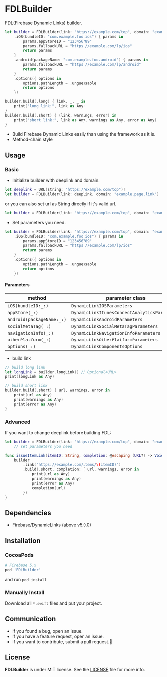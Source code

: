 # FDLBuilder

FDL(Firebase Dynamic Links) builder.

```swift
let builder = FDLBuilder(link: "https://example.com/top", domain: "example.page.link")
    .iOS(bundleID: "com.example.foo.ios") { params in
        params.appStoreID = "123456789"
        params.fallbackURL = "https://example.com/lp/ios"
        return params
    }
    .android(packageName: "com.example.foo.android") { params in
        params.fallbackURL = "https://example.com/lp/android"
        return params
    }
    .options({ options in
        options.pathLength = .unguessable
        return options
    })

builder.build(.long) { link, _, _ in
    print("long link:", link as Any)
}
builder.build(.short) { (link, warnings, error) in
    print("short link:", link as Any, warnings as Any, error as Any)
}
```

- Build Firebase Dynamic Links easily than using the framework as it is.
- Method-chain style

## Usage

### Basic

- Initialize builder with deeplink and domain.

```swift
let deeplink = URL(string: "https://example.com/top")!
let builder = FDLBuilder(link: deeplink, domain: "example.page.link")
```

or you can also set url as String directly if it's valid url.

```swift
let builder = FDLBuilder(link: "https://example.com/top", domain: "example.page.link")
```

- Set parameters you need.

```swift
let builder = FDLBuilder(link: "https://example.com/top", domain: "example.page.link")
    .iOS(bundleID: "com.example.foo.ios") { params in
        params.appStoreID = "123456789"
        params.fallbackURL = "https://example.com/lp/ios"
        return params
    }
    .options({ options in
        options.pathLength = .unguessable
        return options
    })
```

#### Parameters

| method                    | parameter class                               |
| ------------------------- | --------------------------------------------- |
| `iOS(bundleID:_:)`        | `DynamicLinkIOSParameters`                    |
| `appStore(_:)`            | `DynamicLinkItunesConnectAnalyticsParameters` |
| `android(packageName:_:)` | `DynamicLinkAndroidParameters`                |
| `socialMetaTag(_:)`       | `DynamicLinkSocialMetaTagParameters`          |
| `navigationInfo(_:)`      | `DynamicLinkNavigationInfoParameters`         |
| `otherPlatform(_:)`       | `DynamicLinkOtherPlatformParameters`          |
| `options(_:)`             | `DynamicLinkComponentsOptions`                |

- build link

```swift
// build long link
let longLink = builder.longLink() // Optional<URL>
print(longLink as Any)

// build short link
builder.build(.short) { url, warnings, error in
    print(url as Any)
    print(warnings as Any)
    print(error as Any)
}
```

### Advanced

If you want to change deeplink before building FDL:

```swift
let builder = FDLBuilder(link: "https://example.com/top", domain: "example.page.link")
    // set parameters you need

func issueItemLink(itemID: String, completion: @escaping (URL?) -> Void) {
    builder
        .link("https://example.com/items/\(itemID)")
        .build(.short, completion: { url, warnings, error in
            print(url as Any)
            print(warnings as Any)
            print(error as Any)
            completion(url)
        })
}
```

## Dependencies

- Firebase/DynamicLinks (above v5.0.0)

## Installation

### CocoaPods

```ruby
# Firebase 5.x
pod 'FDLBuilder'
```

and run `pod install`

### Manually Install

Download all `*.swift` files and put your project.

## Communication

- If you found a bug, open an issue.
- If you have a feature request, open an issue.
- If you want to contribute, submit a pull request.:muscle:

## License
**FDLBuilder** is under MIT license. See the [LICENSE](LICENSE) file for more info.